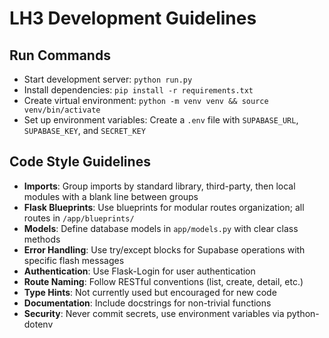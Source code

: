 # LH3 Development Guidelines

## Run Commands

- Start development server: `python run.py`
- Install dependencies: `pip install -r requirements.txt`
- Create virtual environment: `python -m venv venv && source venv/bin/activate`
- Set up environment variables: Create a `.env` file with `SUPABASE_URL`, `SUPABASE_KEY`, and `SECRET_KEY`

## Code Style Guidelines

- **Imports**: Group imports by standard library, third-party, then local modules with a blank line between groups
- **Flask Blueprints**: Use blueprints for modular routes organization; all routes in `/app/blueprints/`
- **Models**: Define database models in `app/models.py` with clear class methods
- **Error Handling**: Use try/except blocks for Supabase operations with specific flash messages
- **Authentication**: Use Flask-Login for user authentication
- **Route Naming**: Follow RESTful conventions (list, create, detail, etc.)
- **Type Hints**: Not currently used but encouraged for new code
- **Documentation**: Include docstrings for non-trivial functions
- **Security**: Never commit secrets, use environment variables via python-dotenv
